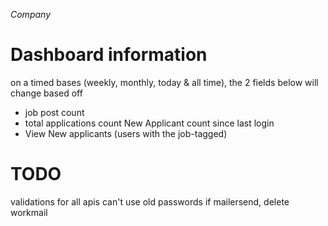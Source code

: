 


_Company_

# Dashboard information

on a timed bases (weekly, monthly, today & all time), the 2 fields below will change based off

- job post count
- total applications count
  New Applicant count since last login
- View New applicants (users with the job-tagged)

# TODO

validations for all apis
can't use old passwords
if mailersend, delete workmail
